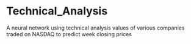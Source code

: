 # Technical_Analysis
A neural network using technical analysis values of various companies traded on NASDAQ to predict week closing prices

